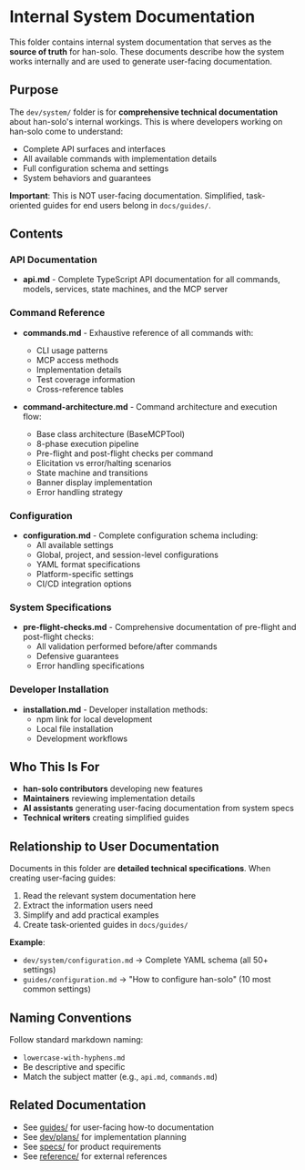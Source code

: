 # Internal System Documentation

This folder contains internal system documentation that serves as the **source of truth** for han-solo. These documents describe how the system works internally and are used to generate user-facing documentation.

## Purpose

The `dev/system/` folder is for **comprehensive technical documentation** about han-solo's internal workings. This is where developers working on han-solo come to understand:
- Complete API surfaces and interfaces
- All available commands with implementation details
- Full configuration schema and settings
- System behaviors and guarantees

**Important**: This is NOT user-facing documentation. Simplified, task-oriented guides for end users belong in `docs/guides/`.

## Contents

### API Documentation
- **api.md** - Complete TypeScript API documentation for all commands, models, services, state machines, and the MCP server

### Command Reference
- **commands.md** - Exhaustive reference of all commands with:
  - CLI usage patterns
  - MCP access methods
  - Implementation details
  - Test coverage information
  - Cross-reference tables

- **command-architecture.md** - Command architecture and execution flow:
  - Base class architecture (BaseMCPTool)
  - 8-phase execution pipeline
  - Pre-flight and post-flight checks per command
  - Elicitation vs error/halting scenarios
  - State machine and transitions
  - Banner display implementation
  - Error handling strategy

### Configuration
- **configuration.md** - Complete configuration schema including:
  - All available settings
  - Global, project, and session-level configurations
  - YAML format specifications
  - Platform-specific settings
  - CI/CD integration options

### System Specifications
- **pre-flight-checks.md** - Comprehensive documentation of pre-flight and post-flight checks:
  - All validation performed before/after commands
  - Defensive guarantees
  - Error handling specifications

### Developer Installation
- **installation.md** - Developer installation methods:
  - npm link for local development
  - Local file installation
  - Development workflows

## Who This Is For

- **han-solo contributors** developing new features
- **Maintainers** reviewing implementation details
- **AI assistants** generating user-facing documentation from system specs
- **Technical writers** creating simplified guides

## Relationship to User Documentation

Documents in this folder are **detailed technical specifications**. When creating user-facing guides:

1. Read the relevant system documentation here
2. Extract the information users need
3. Simplify and add practical examples
4. Create task-oriented guides in `docs/guides/`

**Example**:
- `dev/system/configuration.md` → Complete YAML schema (all 50+ settings)
- `guides/configuration.md` → "How to configure han-solo" (10 most common settings)

## Naming Conventions

Follow standard markdown naming:
- `lowercase-with-hyphens.md`
- Be descriptive and specific
- Match the subject matter (e.g., `api.md`, `commands.md`)

## Related Documentation

- See [guides/](../../guides/) for user-facing how-to documentation
- See [dev/plans/](../plans/) for implementation planning
- See [specs/](../../specs/) for product requirements
- See [reference/](../../reference/) for external references
